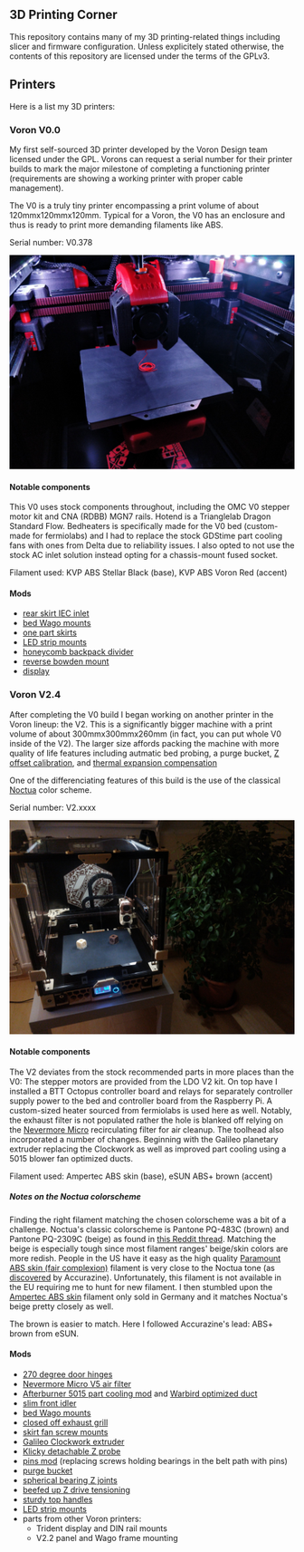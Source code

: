 3D Printing Corner
------------------

This repository contains many of my 3D printing-related things including slicer
and firmware configuration. Unless explicitely stated otherwise, the contents of
this repository are licensed under the terms of the GPLv3.

## Printers

Here is a list my 3D printers:

### Voron V0.0

My first self-sourced 3D printer developed by the Voron Design team licensed
under the GPL. Vorons can request a serial number for their printer builds to
mark the major milestone of completing a functioning printer (requirements are
showing a working printer with proper cable management).

The V0 is a truly tiny printer encompassing a print volume of about
120mmx120mmx120mm. Typical for a Voron, the V0 has an enclosure and thus is
ready to print more demanding filaments like ABS.

Serial number: V0.378

![V0.378 showcase](assets/v0-showcase.jpg)

#### Notable components

This V0 uses stock components throughout, including the OMC V0 stepper motor kit
and CNA (RDBB) MGN7 rails. Hotend is a Trianglelab Dragon Standard Flow.
Bedheaters is specifically made for the V0 bed (custom-made for fermiolabs) and
I had to replace the stock GDStime part cooling fans with ones from Delta due to
reliability issues. I also opted to not use the stock AC inlet solution instead
opting for a chassis-mount fused socket.

Filament used: KVP ABS Stellar Black (base), KVP ABS Voron Red (accent)

#### Mods

- [rear skirt IEC inlet](https://github.com/VoronDesign/VoronUsers/pull/271)
- [bed Wago mounts](https://github.com/VoronDesign/VoronUsers/tree/master/printer_mods/deepfriedheroin/v0_bed_wagos)
- [one part skirts](https://github.com/VoronDesign/VoronUsers/tree/master/printer_mods/Dan88/V0skirt)
- [LED strip mounts](https://discord.com/channels/460117602945990666/696930677161197640/808715506525012028)
- [honeycomb backpack divider](https://www.reddit.com/r/voroncorexy/comments/kyfzns/v0_serial_request_donatas8044/)
- [reverse bowden mount](https://github.com/VoronDesign/VoronUsers/blob/master/printer_mods/KiloQubit/V0_reverse_bowden_mount)
- [display](https://github.com/VoronDesign/Voron-Hardware/tree/master/V0_Display)


### Voron V2.4

After completing the V0 build I began working on another printer in the Voron
lineup: the V2. This is a significantly bigger machine with a print volume of
about 300mmx300mmx260mm (in fact, you can put whole V0 inside of the V2). The
larger size affords packing the machine with more quality of life features
including autmatic bed probing, a purge bucket, [Z offset calibration][ZCalibration], and [thermal expansion compensation][ThermalComp] 

One of the differenciating features of this build is the use of the classical
[Noctua][NoctuaHomepage] color scheme.

Serial number: V2.xxxx

![V2.xxx showcase](assets/v2-showcase.jpg)

[ZCalibration]: https://github.com/protoloft/klipper_z_calibration
[ThermalComp]: https://github.com/alchemyEngine/klipper_frame_expansion_comp
[NoctuaHomepage]: https://noctua.at/

#### Notable components

The V2 deviates from the stock recommended parts in more places than the V0: The
stepper motors are provided from the LDO V2 kit. On top have I installed a BTT
Octopus controller board and relays for separately controller supply power to
the bed and controller board from the Raspberry Pi. A custom-sized heater
sourced from fermiolabs is used here as well. Notably, the exhaust filter is not
populated rather the hole is blanked off relying on the
[Nevermore Micro][NevermoreMicroRepository] recirculating filter for air
cleanup. The toolhead also incorporated a number of changes. Beginning with the
Galileo planetary extruder replacing the Clockwork as well as improved part
cooling using a 5015 blower fan optimized ducts.

Filament used: Ampertec ABS skin (base), eSUN ABS+ brown (accent)

[NevermoreMicroRepository]: https://github.com/nevermore3d/Nevermore_Micro

##### Notes on the Noctua colorscheme

Finding the right filament matching the chosen colorscheme was a bit of a
challenge. Noctua's classic colorscheme is Pantone PQ-483C (brown) and Pantone
PQ-2309C (beige) as found in [this Reddit thread][NoctuaColorsRedditThread].
Matching the beige is especially tough since most filament ranges' beige/skin
colors are more redish. People in the US have it easy as the high quality
[Paramount ABS skin (fair complexion)][ParamountABSBeige] filament is very close
to the Noctua tone (as [discovered][AccurazineV22] by Accurazine).
Unfortunately, this filament is not available in the EU requiring me to hunt for
new filament. I then stumbled upon the [Ampertec ABS skin][AmpertecABSSkin]
filament only sold in Germany and it matches Noctua's beige pretty closely as
well.

The brown is easier to match. Here I followed Accurazine's lead: ABS+ brown from
eSUN.

[NoctuaColorsRedditThread]: https://www.reddit.com/r/pcmods/comments/jp15zy/exact_noctua_fan_colors/
[ParamountABSBeige]: https://www.paramount-3d.com/product-page/abs-pantone-468c-skin-fair-complexion-1-75mm-1kg-filament-lirl1015468a
[AccurazineV22]: https://www.reddit.com/r/3Dprinting/comments/g9t2lj/noctuathemed_printed_parts_for_my_voron_22_build/
[AmpertecABSSkin]: https://www.filamentpreis.de/3dabs1000skn1am.html

#### Mods

- [270 degree door hinges](https://github.com/LoganFraser/VoronMods/tree/main/ParametricRemovable270Hinges)
- [Nevermore Micro V5 air filter](https://github.com/nevermore3d/Nevermore_Micro)
- [Afterburner 5015 part cooling mod](https://github.com/Greg191134/Voron/tree/master/Afterburner%20Optimisation/5015%20fan%20mod) and [Warbird optimized duct](https://github.com/Greg191134/Voron/tree/master/Afterburner%20Optimisation/The%20Warbird)
- [slim front idler](https://github.com/selliott79/Other-V2-Idlers)
- [bed Wago mounts](https://github.com/VoronDesign/VoronUsers/tree/master/printer_mods/deepfriedheroin/v2_bed_wagos)
- [closed off exhaust grill](https://github.com/VoronDesign/VoronUsers/tree/master/printer_mods/richardjm/back-plate)
- [skirt fan screw mounts](https://github.com/VoronDesign/VoronUsers/tree/master/printer_mods/StvPtrsn/Side_Fan_Support_No_Tape)
- [Galileo Clockwork extruder](https://github.com/JaredC01/Galileo)
- [Klicky detachable Z probe](https://github.com/jlas1/Klicky-Probe/)
- [pins mod](https://github.com/hartk1213/MISC/tree/main/Voron%20Mods/Voron%202/2.4/Voron2.4_Pins_Mod) (replacing screws holding bearings in the belt path with pins)
- [purge bucket](https://github.com/Annex-Engineering/Other_Printer_Mods/tree/master/All_Printers/Purge_Brush_Bucket)
- [spherical bearing Z joints](https://github.com/hartk1213/MISC/tree/main/Voron%20Mods/Voron%202/2.4/Voron2.4_GE5C)
- [beefed up Z drive tensioning](https://github.com/VoronDesign/VoronUsers/tree/master/printer_mods/edwardyeeks/V2.4_z_drive_motor_tensioner_mod)
- [sturdy top handles](https://github.com/VoronDesign/VoronUsers/tree/master/printer_mods/jeoje/Sturdy_Handles)
- [LED strip mounts](https://github.com/VoronDesign/VoronUsers/tree/master/printer_mods/eddie/LED_Bar_Clip)
- parts from other Voron printers:
  - Trident display and DIN rail mounts
  - V2.2 panel and Wago frame mounting
